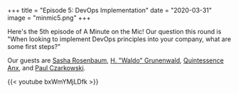 +++
title = "Episode 5: DevOps Implementation"
date = "2020-03-31"
image = "minmic5.png"
+++

Here's the 5th episode of A Minute on the Mic! Our question this round is "When looking to implement DevOps principles into your company, what are some first steps?"

Our guests are
[Sasha Rosenbaum](https://twitter.com/DivineOps),
[H. "Waldo" Grunenwald](https://twitter.com/gwaldo),
[Quintessence Anx](https://twitter.com/QuintessenceAnx), and
[Paul Czarkowski](https://twitter.com/pczarkowski).

{{< youtube bxWmYMjLDfk >}}
